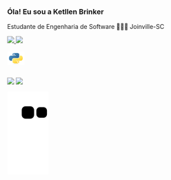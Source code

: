 ### Óla! Eu sou a Ketllen Brinker 

Estudante de Engenharia de Software 👩🏻‍💻
Joinville-SC 

 <div>
  <a href="https://github.com/Ketllenbrinker">
  <img height="180em" src="https://github-readme-stats.vercel.app/api?username=ketllenbrinker&show_icons=true&theme=dracula&include_all_commits=true&count_private=true"/>
  <img height="180em" src="https://github-readme-stats.vercel.app/api/top-langs/?username=ketllenbrinker&layout=compact&langs_count=7&theme=dracula"/>
</div>
<div style"display: inline_block"><br>
 <img align="center" alt="Rafa-Python" height="30" width="40" src="https://raw.githubusercontent.com/devicons/devicon/master/icons/python/python-original.svg">

<!-- in your body -->
<i class="devicon-python-plain-wordmark colored"></i>
  
 ##
  
<div>
<a href="https://https://www.instagram.com/ketllenbrinker03" target="_blank"><img src="https://img.shields.io/badge/-Instagram-%23E4405F?style=for-the-badge&logo=instagram&logoColor=white" target="_blank"></a>
 <a href="https://www.linkedin.com/in/www.linkedin.com/in/ketllen-tognetti-5690b0217" target="_blank"><img src="https://img.shields.io/badge/-LinkedIn-%230077B5?style=for-the-badge&logo=linkedin&logoColor=white" target="_blank"></a> 

  ![Snake animation](https://github.com/rafaballerini/rafaballerini/blob/output/github-contribution-grid-snake.svg)
  
</div>
